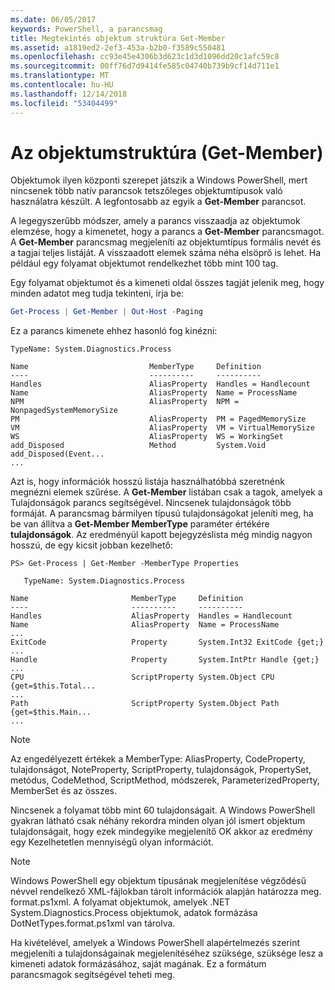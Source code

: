 ```yaml
---
ms.date: 06/05/2017
keywords: PowerShell, a parancsmag
title: Megtekintés objektum struktúra Get-Member
ms.assetid: a1819ed2-2ef3-453a-b2b0-f3589c550481
ms.openlocfilehash: cc93e45e4306b3d623c1d3d1096dd20c1afc59c8
ms.sourcegitcommit: 00ff76d7d9414fe585c04740b739b9cf14d711e1
ms.translationtype: MT
ms.contentlocale: hu-HU
ms.lasthandoff: 12/14/2018
ms.locfileid: "53404499"
---
```

# <a name="viewing-object-structure-get-member"></a>Az objektumstruktúra (Get-Member)

Objektumok ilyen központi szerepet játszik a Windows PowerShell, mert nincsenek több natív parancsok tetszőleges objektumtípusok való használatra készült. A legfontosabb az egyik a **Get-Member** parancsot.

A legegyszerűbb módszer, amely a parancs visszaadja az objektumok elemzése, hogy a kimenetet, hogy a parancs a **Get-Member** parancsmagot. A **Get-Member** parancsmag megjeleníti az objektumtípus formális nevét és a tagjai teljes listáját. A visszaadott elemek száma néha elsöprő is lehet. Ha például egy folyamat objektumot rendelkezhet több mint 100 tag.

Egy folyamat objektumot és a kimeneti oldal összes tagját jelenik meg, hogy minden adatot meg tudja tekinteni, írja be:

```powershell
Get-Process | Get-Member | Out-Host -Paging
```

Ez a parancs kimenete ehhez hasonló fog kinézni:

```output
TypeName: System.Diagnostics.Process

Name                           MemberType     Definition
----                           ----------     ----------
Handles                        AliasProperty  Handles = Handlecount
Name                           AliasProperty  Name = ProcessName
NPM                            AliasProperty  NPM = NonpagedSystemMemorySize
PM                             AliasProperty  PM = PagedMemorySize
VM                             AliasProperty  VM = VirtualMemorySize
WS                             AliasProperty  WS = WorkingSet
add_Disposed                   Method         System.Void add_Disposed(Event...
...
```

Azt is, hogy információk hosszú listája használhatóbbá szeretnénk megnézni elemek szűrése. A **Get-Member** listában csak a tagok, amelyek a Tulajdonságok parancs segítségével. Nincsenek tulajdonságok több formáját. A parancsmag bármilyen típusú tulajdonságokat jeleníti meg, ha be van állítva a **Get-Member MemberType** paraméter értékére **tulajdonságok**. Az eredményül kapott bejegyzéslista még mindig nagyon hosszú, de egy kicsit jobban kezelhető:

```
PS> Get-Process | Get-Member -MemberType Properties

   TypeName: System.Diagnostics.Process

Name                       MemberType     Definition
----                       ----------     ----------
Handles                    AliasProperty  Handles = Handlecount
Name                       AliasProperty  Name = ProcessName
...
ExitCode                   Property       System.Int32 ExitCode {get;}
...
Handle                     Property       System.IntPtr Handle {get;}
...
CPU                        ScriptProperty System.Object CPU {get=$this.Total...
...
Path                       ScriptProperty System.Object Path {get=$this.Main...
...
```

> [!NOTE]
> Az engedélyezett értékek a MemberType: AliasProperty, CodeProperty, tulajdonságot, NoteProperty, ScriptProperty, tulajdonságok, PropertySet, metódus, CodeMethod, ScriptMethod, módszerek, ParameterizedProperty, MemberSet és az összes.

Nincsenek a folyamat több mint 60 tulajdonságait. A Windows PowerShell gyakran látható csak néhány rekordra minden olyan jól ismert objektum tulajdonságait, hogy ezek mindegyike megjelenítő OK akkor az eredmény egy Kezelhetetlen mennyiségű olyan információt.

> [!NOTE]
> Windows PowerShell egy objektum típusának megjelenítése végződésű névvel rendelkező XML-fájlokban tárolt információk alapján határozza meg. format.ps1xml. A folyamat objektumok, amelyek .NET System.Diagnostics.Process objektumok, adatok formázása DotNetTypes.format.ps1xml van tárolva.

Ha kivételével, amelyek a Windows PowerShell alapértelmezés szerint megjeleníti a tulajdonságainak megjelenítéséhez szüksége, szüksége lesz a kimeneti adatok formázásához, saját magának. Ez a formátum parancsmagok segítségével teheti meg.